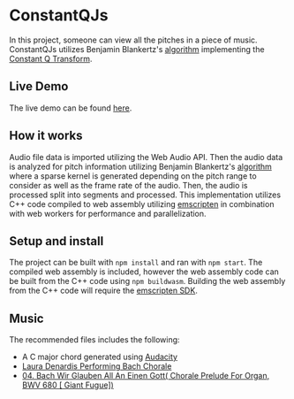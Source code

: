 # ConstantQJs

In this project, someone can view all the pitches in a piece of music.  ConstantQJs utilizes Benjamin Blankertz's [algorithm](http://doc.ml.tu-berlin.de/bbci/material/publications/Bla_constQ.pdf) implementing the [Constant Q Transform](https://en.wikipedia.org/wiki/Constant-Q_transform).

## Live Demo
The live demo can be found [here](http://gdicristofaro.github.io/ConstantQJs/).

## How it works

Audio file data is imported utilizing the Web Audio API.  Then the audio data is analyzed for pitch information utilizing Benjamin Blankertz's [algorithm](http://doc.ml.tu-berlin.de/bbci/material/publications/Bla_constQ.pdf) where a sparse kernel is generated depending on the pitch range to consider as well as the frame rate of the audio.  Then, the audio is processed split into segments and processed.  This implementation utilizes C++ code compiled to web assembly utilizing [emscripten](https://emscripten.org/) in combination with web workers for performance and parallelization.

## Setup and install

The project can be built with `npm install` and ran with `npm start`.  The compiled web assembly is included, however the web assembly code can be built from the C++ code using `npm buildwasm`.  Building the web assembly from the C++ code will require the [emscripten SDK](https://github.com/emscripten-core/emsdk).

## Music

The recommended files includes the following:
* A C major chord generated using [Audacity](https://www.audacityteam.org/)
* [Laura Denardis Performing Bach Chorale](https://archive.org/details/LauradenardisperformingbachChorale)
* [04. Bach Wir Glauben All An Einen Gott( Chorale Prelude For Organ, BWV 680 [ Giant Fugue])](https://archive.org/details/CS2017)
